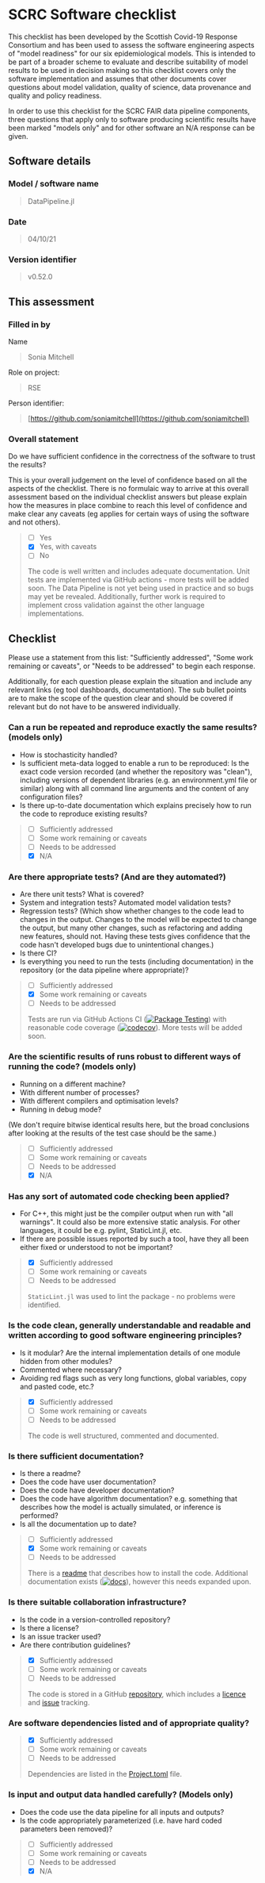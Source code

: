 # SCRC Software checklist

This checklist has been developed by the Scottish Covid-19 Response Consortium and has been used to assess the software engineering aspects of "model readiness" for our
six epidemiological models. This is intended to be part of a broader scheme to evaluate and describe suitability of model results to be used in decision making so
this checklist covers only the software implementation and assumes that other documents cover questions about model validation, quality of science,
data provenance and quality and policy readiness.

In order to use this checklist for the SCRC FAIR data pipeline components, three questions that apply only to software producing scientific results have been marked "models only" and for other software an N/A response can be given.

## Software details

### Model / software name

> DataPipeline.jl

### Date

> 04/10/21

### Version identifier

> v0.52.0

## This assessment

### Filled in by

Name

> Sonia Mitchell

Role on project:

> RSE

Person identifier:

> [https://github.com/soniamitchell](https://github.com/soniamitchell)

### Overall statement

Do we have sufficient confidence in the correctness of the software to trust the results?

This is your overall judgement on the level of confidence based on all the aspects of the checklist. There is no formulaic way to arrive at this overall assessment based on the individual checklist answers but please explain how the measures in place combine to reach this level of confidence and make clear any caveats (eg applies for certain ways of using the software and not others).

> - [ ] Yes
> - [x] Yes, with caveats
> - [ ] No
>
> The code is well written and includes adequate documentation. Unit tests are implemented
> via GitHub actions - more tests will be added soon. The Data Pipeline is not yet being
> used in practice and so bugs may yet be revealed. Additionally, further work is required
> to implement cross validation against the other language implementations.

## Checklist

Please use a statement from this list: "Sufficiently addressed", "Some work remaining or caveats", or "Needs to be addressed" to begin each response.

Additionally, for each question please explain the situation and include any relevant links (eg tool dashboards, documentation). The sub bullet points are to make the scope of the question clear and should be covered if relevant but do not have to be answered individually.

### Can a run be repeated and reproduce exactly the same results? (models only)

- How is stochasticity handled?
- Is sufficient meta-data logged to enable a run to be reproduced: Is the exact code version recorded (and whether the repository was "clean"), including versions of dependent libraries (e.g. an environment.yml file or similar) along with all command line arguments and the content of any configuration files?
- Is there up-to-date documentation which explains precisely how to run the code to reproduce existing results?

> - [ ] Sufficiently addressed
> - [ ] Some work remaining or caveats
> - [ ] Needs to be addressed
> - [x] N/A

### Are there appropriate tests?  (And are they automated?)

- Are there unit tests? What is covered?
- System and integration tests?  Automated model validation tests?
- Regression tests? (Which show whether changes to the code lead to changes in the output. Changes to the model will be expected to change the output, but many other changes, such as refactoring and adding new features, should not. Having these tests gives confidence that the code hasn't developed bugs due to unintentional changes.)
- Is there CI?
- Is everything you need to run the tests (including documentation) in the repository (or the data pipeline where appropriate)?

> - [ ] Sufficiently addressed
> - [x] Some work remaining or caveats
> - [ ] Needs to be addressed
>
> Tests are run via GitHub Actions CI ([![Package Testing][testing-img]][testing-url]) with
> reasonable code coverage ([![codecov][codecov-badge]][codecov-url]). More tests will be
> added soon.

### Are the scientific results of runs robust to different ways of running the code? (models only)

- Running on a different machine?
- With different number of processes?
- With different compilers and optimisation levels?
- Running in debug mode?

(We don't require bitwise identical results here, but the broad conclusions after looking at the results of the test case should be the same.)

> - [ ] Sufficiently addressed
> - [ ] Some work remaining or caveats
> - [ ] Needs to be addressed
> - [x] N/A

### Has any sort of automated code checking been applied?

- For C++, this might just be the compiler output when run with "all warnings". It could also be more extensive static analysis. For other languages, it could be e.g. pylint, StaticLint.jl, etc.
- If there are possible issues reported by such a tool, have they all been either fixed or understood to not be important?

> - [x] Sufficiently addressed
> - [ ] Some work remaining or caveats
> - [ ] Needs to be addressed
>
> `StaticLint.jl` was used to lint the package - no problems were identified.

### Is the code clean, generally understandable and readable and written according to good software engineering principles?

- Is it modular?  Are the internal implementation details of one module hidden from other modules?
- Commented where necessary?
- Avoiding red flags such as very long functions, global variables, copy and pasted code, etc.?

> - [x] Sufficiently addressed
> - [ ] Some work remaining or caveats
> - [ ] Needs to be addressed
>
> The code is well structured, commented and documented.

### Is there sufficient documentation?

- Is there a readme?
- Does the code have user documentation?
- Does the code have developer documentation?
- Does the code have algorithm documentation? e.g. something that describes how the model is actually simulated, or inference is performed?
- Is all the documentation up to date?

> - [ ] Sufficiently addressed
> - [x] Some work remaining or caveats
> - [ ] Needs to be addressed
>
> There is a [readme][DataPipeline] that describes how to install the code. Additional
> documentation exists ([![docs][docs-badge]][docs-url]), however this needs expanded upon.

### Is there suitable collaboration infrastructure?

- Is the code in a version-controlled repository?
- Is there a license?
- Is an issue tracker used?
- Are there contribution guidelines?

> - [x] Sufficiently addressed
> - [ ] Some work remaining or caveats
> - [ ] Needs to be addressed
>
> The code is stored in a GitHub [repository][DataPipeline], which includes a
> [licence][licence] and [issue][issues] tracking.

### Are software dependencies listed and of appropriate quality?

> - [x] Sufficiently addressed
> - [ ] Some work remaining or caveats
> - [ ] Needs to be addressed
>
> Dependencies are listed in the [Project.toml][dependencies] file.

### Is input and output data handled carefully? (Models only)

- Does the code use the data pipeline for all inputs and outputs?
- Is the code appropriately parameterized (i.e. have hard coded parameters been removed)?

> - [ ] Sufficiently addressed
> - [ ] Some work remaining or caveats
> - [ ] Needs to be addressed
> - [x] N/A

[testing-img]: https://github.com/FAIRDataPipeline/DataPipeline.jl/actions/workflows/testing.yaml/badge.svg
[testing-url]: https://github.com/FAIRDataPipeline/DataPipeline.jl/actions/workflows/testing.yaml
[codecov-badge]: https://codecov.io/gh/FAIRDataPipeline/DataPipeline.jl/branch/main/graph/badge.svg?token=3toeFS7C7I
[codecov-url]: https://codecov.io/gh/FAIRDataPipeline/DataPipeline.jl
[DataPipeline]: https://github.com/FAIRDataPipeline/DataPipeline.jl
[docs-badge]: https://img.shields.io/badge/docs-stable-blue.svg
[docs-url]: https://www.fairdatapipeline.org/DataPipeline.jl/stable/
[licence]: https://github.com/FAIRDataPipeline/DataPipeline.jl/blob/main/LICENSE.md
[issues]: https://github.com/FAIRDataPipeline/DataPipeline.jl/issues
[dependencies]: https://github.com/FAIRDataPipeline/DataPipeline.jl/blob/main/Project.toml